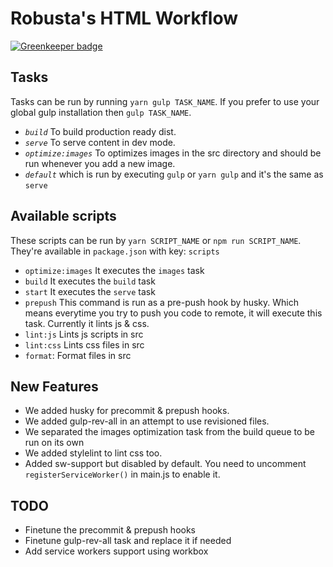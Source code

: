 # Robusta's HTML Workflow

[![Greenkeeper badge](https://badges.greenkeeper.io/ahmadalfy/workflow.svg)](https://greenkeeper.io/)

## Tasks
  Tasks can be run by running `yarn gulp TASK_NAME`. If you prefer to use your global gulp installation then `gulp TASK_NAME`.
- *`build`* To build production ready dist.
- *`serve`* To serve content in dev mode.
- *`optimize:images`* To optimizes images in the src directory and should be run whenever you add a new image.
- *`default`* which is run by executing `gulp` or `yarn gulp` and it's the same as `serve`

## Available scripts
These scripts can be run by `yarn SCRIPT_NAME` or `npm run SCRIPT_NAME`. They're available in `package.json` with key: `scripts`
- `optimize:images` It executes the `images` task
- `build` It executes the `build` task
- `start` It executes the `serve` task
- `prepush` This command is run as a pre-push hook by husky. Which means everytime you try to push you code to remote, it will execute this task. Currently it lints js & css.
- `lint:js` Lints js scripts in src
- `lint:css` Lints css files in src
- `format`: Format files in src

## New Features
- We added husky for precommit & prepush hooks.
- We added gulp-rev-all in an attempt to use revisioned files.
- We separated the images optimization task from the build queue to be run on its own
- We added stylelint to lint css too.
- Added sw-support but disabled by default. You need to uncomment `registerServiceWorker()` in main.js to enable it.

## TODO
- Finetune the precommit & prepush hooks
- Finetune gulp-rev-all task and replace it if needed
- Add service workers support using workbox
